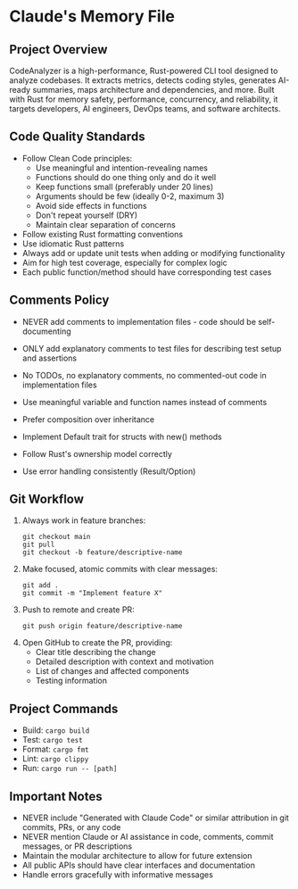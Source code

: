 # Claude's Memory File

## Project Overview
CodeAnalyzer is a high-performance, Rust-powered CLI tool designed to analyze codebases. It extracts metrics, detects coding styles, generates AI-ready summaries, maps architecture and dependencies, and more. Built with Rust for memory safety, performance, concurrency, and reliability, it targets developers, AI engineers, DevOps teams, and software architects.

## Code Quality Standards
- Follow Clean Code principles:
  - Use meaningful and intention-revealing names
  - Functions should do one thing only and do it well
  - Keep functions small (preferably under 20 lines)
  - Arguments should be few (ideally 0-2, maximum 3)
  - Avoid side effects in functions
  - Don't repeat yourself (DRY)
  - Maintain clear separation of concerns
- Follow existing Rust formatting conventions
- Use idiomatic Rust patterns
- Always add or update unit tests when adding or modifying functionality
- Aim for high test coverage, especially for complex logic
- Each public function/method should have corresponding test cases

## Comments Policy
- NEVER add comments to implementation files - code should be self-documenting
- ONLY add explanatory comments to test files for describing test setup and assertions
- No TODOs, no explanatory comments, no commented-out code in implementation files
- Use meaningful variable and function names instead of comments

- Prefer composition over inheritance
- Implement Default trait for structs with new() methods
- Follow Rust's ownership model correctly
- Use error handling consistently (Result/Option)

## Git Workflow
1. Always work in feature branches:
   ```
   git checkout main
   git pull
   git checkout -b feature/descriptive-name
   ```
2. Make focused, atomic commits with clear messages:
   ```
   git add .
   git commit -m "Implement feature X" 
   ```
3. Push to remote and create PR:
   ```
   git push origin feature/descriptive-name
   ```
4. Open GitHub to create the PR, providing:
   - Clear title describing the change
   - Detailed description with context and motivation
   - List of changes and affected components
   - Testing information

## Project Commands
- Build: `cargo build`
- Test: `cargo test`
- Format: `cargo fmt`
- Lint: `cargo clippy`
- Run: `cargo run -- [path]`

## Important Notes
- NEVER include "Generated with Claude Code" or similar attribution in git commits, PRs, or any code
- NEVER mention Claude or AI assistance in code, comments, commit messages, or PR descriptions
- Maintain the modular architecture to allow for future extension
- All public APIs should have clear interfaces and documentation
- Handle errors gracefully with informative messages
